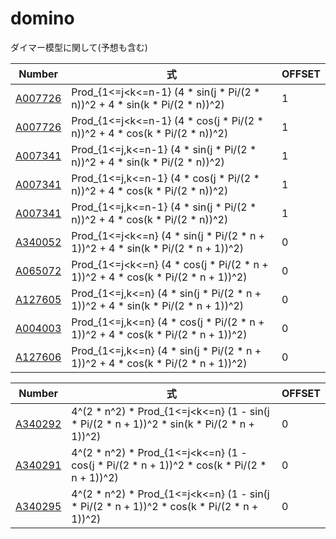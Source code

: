 # domino

ダイマー模型に関して(予想も含む)

| Number | 式 | OFFSET | 
| ----- | ----- | ----- |
| [A007726](https://oeis.org/A007726) | Prod_{1<=j<k<=n-1} (4 * sin(j * Pi/(2 * n))^2     + 4 * sin(k * Pi/(2 * n))^2)     | 1 |
| [A007726](https://oeis.org/A007726) | Prod_{1<=j<k<=n-1} (4 * cos(j * Pi/(2 * n))^2     + 4 * cos(k * Pi/(2 * n))^2)     | 1 |
| [A007341](https://oeis.org/A007341) | Prod_{1<=j,k<=n-1} (4 * sin(j * Pi/(2 * n))^2     + 4 * sin(k * Pi/(2 * n))^2)     | 1 |
| [A007341](https://oeis.org/A007341) | Prod_{1<=j,k<=n-1} (4 * cos(j * Pi/(2 * n))^2     + 4 * cos(k * Pi/(2 * n))^2)     | 1 |
| [A007341](https://oeis.org/A007341) | Prod_{1<=j,k<=n-1} (4 * sin(j * Pi/(2 * n))^2     + 4 * cos(k * Pi/(2 * n))^2)     | 1 |
| [A340052](https://oeis.org/A340052) | Prod_{1<=j<k<=n}   (4 * sin(j * Pi/(2 * n + 1))^2 + 4 * sin(k * Pi/(2 * n + 1))^2) | 0 |
| [A065072](https://oeis.org/A065072) | Prod_{1<=j<k<=n}   (4 * cos(j * Pi/(2 * n + 1))^2 + 4 * cos(k * Pi/(2 * n + 1))^2) | 0 |
| [A127605](https://oeis.org/A127605) | Prod_{1<=j,k<=n}   (4 * sin(j * Pi/(2 * n + 1))^2 + 4 * sin(k * Pi/(2 * n + 1))^2) | 0 |
| [A004003](https://oeis.org/A004003) | Prod_{1<=j,k<=n}   (4 * cos(j * Pi/(2 * n + 1))^2 + 4 * cos(k * Pi/(2 * n + 1))^2) | 0 |
| [A127606](https://oeis.org/A127606) | Prod_{1<=j,k<=n}   (4 * sin(j * Pi/(2 * n + 1))^2 + 4 * cos(k * Pi/(2 * n + 1))^2) | 0 |

| Number | 式 | OFFSET | 
| ----- | ----- | ----- |
| [A340292](https://oeis.org/A340292) | 4^(2 * n^2) * Prod_{1<=j<k<=n} (1 - sin(j * Pi/(2 * n + 1))^2 * sin(k * Pi/(2 * n + 1))^2) | 0 |
| [A340291](https://oeis.org/A340291) | 4^(2 * n^2) * Prod_{1<=j<k<=n} (1 - cos(j * Pi/(2 * n + 1))^2 * cos(k * Pi/(2 * n + 1))^2) | 0 |
| [A340295](https://oeis.org/A340295) | 4^(2 * n^2) * Prod_{1<=j<k<=n} (1 - sin(j * Pi/(2 * n + 1))^2 * cos(k * Pi/(2 * n + 1))^2) | 0 |
